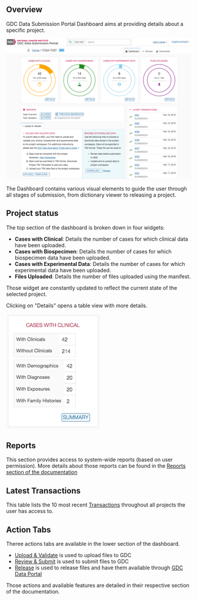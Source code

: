 ## Overview

GDC Data Submission Portal Dashboard aims at providing details about a specific project.

[![GDC Submission Dashboard Page](images/GDC_Submission_Dashboard.png)](images/GDC_Submission_Dashboard.png "Click to see the full image.")

The Dashboard contains various visual elements to guide the user through all stages of submission, from dictionary viewer to releasing a project.

## Project status

The top section of the dashboard is broken down in four widgets:

* __Cases with Clinical__: Details the number of cases for which clinical data have been uploaded.
* __Cases with Biospecimen__: Details the number of cases for which biospecimen data have been uploaded.
* __Cases with Experimental Data__: Details the number of cases for which experimental data have been uploaded.
* __Files Uploaded__: Details the number of files uploaded using the manifest. 

Those widget are constantly updated to reflect the current state of the selected project.

Clicking on "Details" opens a table view with more details.

[![GDC Submission Dashboard Details Widget](images/GDC_Submission_Dashboard_Details.png)](images/GDC_Submission_Dashboard_Details.png "Click to see the full image.")

## Reports

This section provides access to system-wide reports (based on user permission). More details about those reports can be found in the [Reports section of the documentation](Reports.md)

## Latest Transactions

This table lists the 10 most recent [Transactions](Transactions.md) throughout all projects the user has access to.

## Action Tabs

Theree actions tabs are available in the lower section of the dashboard.

* [Upload & Validate](Upload_Data.md) is used to upload files to GDC
* [Review & Submit](Submit_Release.md) is used to submit files to GDC
* [Release](Submit_Release.md) is used to release files and have them available through [GDC Data Portal](../../Data_Portal/Users_Guide/Getting_Started.md)

Those actions and available features are detailed in their respective section of the documentation.

